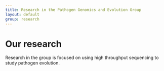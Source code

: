 ```yaml
---
title: Research in the Pathogen Genomics and Evolution Group
layout: default
group: research
---
```


<div class="row">

# Our research
Research in the group is focused on using high throughput sequencing to study pathogen evolution.

</div>
